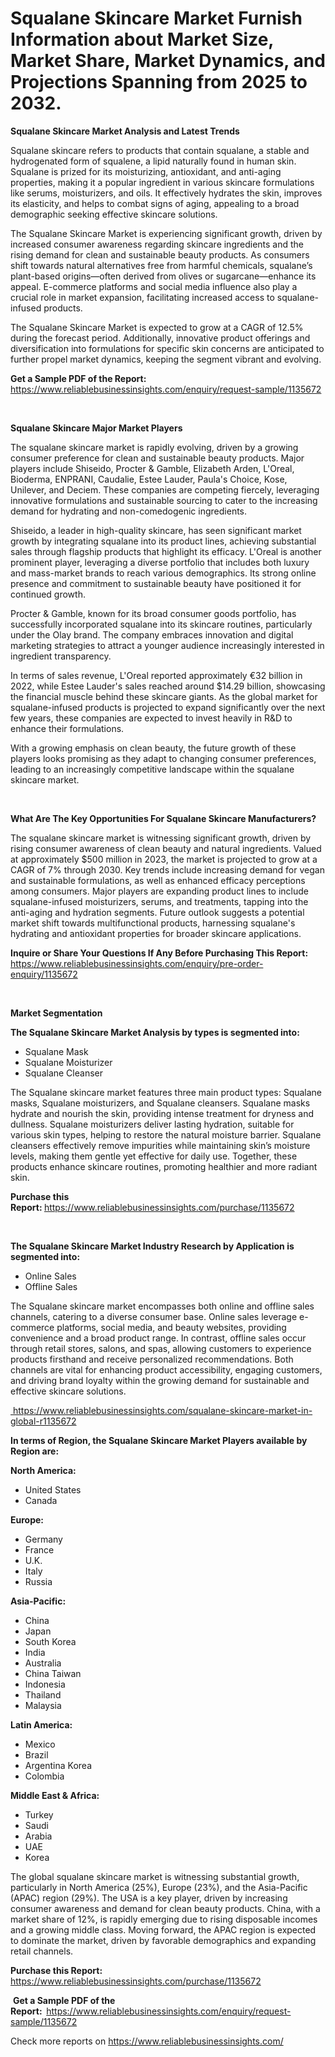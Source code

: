 <p><h1>Squalane Skincare Market Furnish Information about Market Size, Market Share, Market Dynamics, and Projections Spanning from 2025 to 2032.</h1></p><p><strong>Squalane Skincare Market Analysis and Latest Trends</strong></p>
<p><p>Squalane skincare refers to products that contain squalane, a stable and hydrogenated form of squalene, a lipid naturally found in human skin. Squalane is prized for its moisturizing, antioxidant, and anti-aging properties, making it a popular ingredient in various skincare formulations like serums, moisturizers, and oils. It effectively hydrates the skin, improves its elasticity, and helps to combat signs of aging, appealing to a broad demographic seeking effective skincare solutions.</p><p>The Squalane Skincare Market is experiencing significant growth, driven by increased consumer awareness regarding skincare ingredients and the rising demand for clean and sustainable beauty products. As consumers shift towards natural alternatives free from harmful chemicals, squalane’s plant-based origins—often derived from olives or sugarcane—enhance its appeal. E-commerce platforms and social media influence also play a crucial role in market expansion, facilitating increased access to squalane-infused products.</p><p>The Squalane Skincare Market is expected to grow at a CAGR of 12.5% during the forecast period. Additionally, innovative product offerings and diversification into formulations for specific skin concerns are anticipated to further propel market dynamics, keeping the segment vibrant and evolving.</p></p>
<p><strong>Get a Sample PDF of the Report:&nbsp;</strong> <a href="https://www.reliablebusinessinsights.com/enquiry/request-sample/1135672?utm_campaign=2209&utm_medium=2&utm_source=Github&utm_content=ia&utm_term=07022025&utm_id=squalane-skincare">https://www.reliablebusinessinsights.com/enquiry/request-sample/1135672</a></p>
<p>&nbsp;</p>
<p><strong>Squalane Skincare Major Market Players</strong></p>
<p><p>The squalane skincare market is rapidly evolving, driven by a growing consumer preference for clean and sustainable beauty products. Major players include Shiseido, Procter & Gamble, Elizabeth Arden, L'Oreal, Bioderma, ENPRANI, Caudalie, Estee Lauder, Paula's Choice, Kose, Unilever, and Deciem. These companies are competing fiercely, leveraging innovative formulations and sustainable sourcing to cater to the increasing demand for hydrating and non-comedogenic ingredients.</p><p>Shiseido, a leader in high-quality skincare, has seen significant market growth by integrating squalane into its product lines, achieving substantial sales through flagship products that highlight its efficacy. L'Oreal is another prominent player, leveraging a diverse portfolio that includes both luxury and mass-market brands to reach various demographics. Its strong online presence and commitment to sustainable beauty have positioned it for continued growth.</p><p>Procter & Gamble, known for its broad consumer goods portfolio, has successfully incorporated squalane into its skincare routines, particularly under the Olay brand. The company embraces innovation and digital marketing strategies to attract a younger audience increasingly interested in ingredient transparency.</p><p>In terms of sales revenue, L'Oreal reported approximately €32 billion in 2022, while Estee Lauder's sales reached around $14.29 billion, showcasing the financial muscle behind these skincare giants. As the global market for squalane-infused products is projected to expand significantly over the next few years, these companies are expected to invest heavily in R&D to enhance their formulations.</p><p>With a growing emphasis on clean beauty, the future growth of these players looks promising as they adapt to changing consumer preferences, leading to an increasingly competitive landscape within the squalane skincare market.</p></p>
<p>&nbsp;</p>
<p><strong>What Are The Key Opportunities For Squalane Skincare Manufacturers?</strong></p>
<p><p>The squalane skincare market is witnessing significant growth, driven by rising consumer awareness of clean beauty and natural ingredients. Valued at approximately $500 million in 2023, the market is projected to grow at a CAGR of 7% through 2030. Key trends include increasing demand for vegan and sustainable formulations, as well as enhanced efficacy perceptions among consumers. Major players are expanding product lines to include squalane-infused moisturizers, serums, and treatments, tapping into the anti-aging and hydration segments. Future outlook suggests a potential market shift towards multifunctional products, harnessing squalane's hydrating and antioxidant properties for broader skincare applications.</p></p>
<p><strong>Inquire or Share Your Questions If Any Before Purchasing This Report:</strong> <a href="https://www.reliablebusinessinsights.com/enquiry/pre-order-enquiry/1135672?utm_campaign=2209&utm_medium=2&utm_source=Github&utm_content=ia&utm_term=07022025&utm_id=squalane-skincare">https://www.reliablebusinessinsights.com/enquiry/pre-order-enquiry/1135672</a></p>
<p>&nbsp;</p>
<p><strong>Market Segmentation</strong></p>
<p><strong>The Squalane Skincare Market Analysis by types is segmented into:</strong></p>
<p><ul><li>Squalane Mask</li><li>Squalane Moisturizer</li><li>Squalane Cleanser</li></ul></p>
<p><p>The Squalane skincare market features three main product types: Squalane masks, Squalane moisturizers, and Squalane cleansers. Squalane masks hydrate and nourish the skin, providing intense treatment for dryness and dullness. Squalane moisturizers deliver lasting hydration, suitable for various skin types, helping to restore the natural moisture barrier. Squalane cleansers effectively remove impurities while maintaining skin’s moisture levels, making them gentle yet effective for daily use. Together, these products enhance skincare routines, promoting healthier and more radiant skin.</p></p>
<p><strong>Purchase this Report:&nbsp;</strong><a href="https://www.reliablebusinessinsights.com/purchase/1135672?utm_campaign=2209&utm_medium=2&utm_source=Github&utm_content=ia&utm_term=07022025&utm_id=squalane-skincare">https://www.reliablebusinessinsights.com/purchase/1135672</a></p>
<p>&nbsp;</p>
<p><strong>The Squalane Skincare Market Industry Research by Application is segmented into:</strong></p>
<p><ul><li>Online Sales</li><li>Offline Sales</li></ul></p>
<p><p>The Squalane skincare market encompasses both online and offline sales channels, catering to a diverse consumer base. Online sales leverage e-commerce platforms, social media, and beauty websites, providing convenience and a broad product range. In contrast, offline sales occur through retail stores, salons, and spas, allowing customers to experience products firsthand and receive personalized recommendations. Both channels are vital for enhancing product accessibility, engaging customers, and driving brand loyalty within the growing demand for sustainable and effective skincare solutions.</p></p>
<p><a href="https://www.reliablebusinessinsights.com/squalane-skincare-market-in-global-r1135672?utm_campaign=2209&utm_medium=2&utm_source=Github&utm_content=ia&utm_term=07022025&utm_id=squalane-skincare">&nbsp;https://www.reliablebusinessinsights.com/squalane-skincare-market-in-global-r1135672</a></p>
<p><strong>In terms of Region, the Squalane Skincare Market Players available by Region are:</strong></p>
<p>
    <p> <strong> North America: </strong>
        <ul>
            <li>United States</li>
            <li>Canada</li>
        </ul>
        </p> 
    <p> <strong> Europe: </strong>
        <ul>
            <li>Germany</li>
            <li>France</li>
            <li>U.K.</li>
            <li>Italy</li>
            <li>Russia</li>
        </ul>
        </p> 
    <p> <strong> Asia-Pacific: </strong>
        <ul>
            <li>China</li>
            <li>Japan</li>
            <li>South Korea</li>
            <li>India</li>
            <li>Australia</li>
            <li>China Taiwan</li>
            <li>Indonesia</li>
            <li>Thailand</li>
            <li>Malaysia</li>
        </ul>
        </p> 
    <p> <strong> Latin America: </strong>
        <ul>
            <li>Mexico</li>
            <li>Brazil</li>
            <li>Argentina Korea</li>
            <li>Colombia</li>
        </ul>
        </p> 
    <p> <strong> Middle East & Africa: </strong>
        <ul>
            <li>Turkey</li>
            <li>Saudi</li>
            <li>Arabia</li>
            <li>UAE</li>
            <li>Korea</li>
        </ul>
    </p>
    </p>
<p><p>The global squalane skincare market is witnessing substantial growth, particularly in North America (25%), Europe (23%), and the Asia-Pacific (APAC) region (29%). The USA is a key player, driven by increasing consumer awareness and demand for clean beauty products. China, with a market share of 12%, is rapidly emerging due to rising disposable incomes and a growing middle class. Moving forward, the APAC region is expected to dominate the market, driven by favorable demographics and expanding retail channels.</p></p>
<p><strong>Purchase this Report: </strong><a href="https://www.reliablebusinessinsights.com/purchase/1135672?utm_campaign=2209&utm_medium=2&utm_source=Github&utm_content=ia&utm_term=07022025&utm_id=squalane-skincare">https://www.reliablebusinessinsights.com/purchase/1135672</a></p>
<p>&nbsp;<strong>Get a Sample PDF of the Report:&nbsp;&nbsp;</strong><a href="https://www.reliablebusinessinsights.com/enquiry/request-sample/1135672?utm_campaign=2209&utm_medium=2&utm_source=Github&utm_content=ia&utm_term=07022025&utm_id=squalane-skincare">https://www.reliablebusinessinsights.com/enquiry/request-sample/1135672</a></p>
<p><strong></strong></p>
<p>Check more reports on <a href="https://www.reliablebusinessinsights.com/?utm_campaign=2209&utm_medium=2&utm_source=Github&utm_content=ia&utm_term=07022025&utm_id=squalane-skincare">https://www.reliablebusinessinsights.com/</a></p>